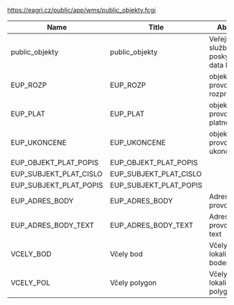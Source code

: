 https://eagri.cz/public/app/wms/public_objekty.fcgi

|Name|Title|Abstract|
|--|--|--|
|public_objekty|public_objekty|Veřejná služba poskytující data MZE|
|EUP_ROZP|EUP_ROZP|objekty provozoven - rozpracované|
|EUP_PLAT|EUP_PLAT|objekty provozoven - platné|
|EUP_UKONCENE|EUP_UKONCENE|objekty provozoven - ukončené|
|EUP_OBJEKT_PLAT_POPIS|EUP_OBJEKT_PLAT_POPIS||
|EUP_SUBJEKT_PLAT_CISLO|EUP_SUBJEKT_PLAT_CISLO||
|EUP_SUBJEKT_PLAT_POPIS|EUP_SUBJEKT_PLAT_POPIS||
|EUP_ADRES_BODY|EUP_ADRES_BODY|Adresní body provozoven|
|EUP_ADRES_BODY_TEXT|EUP_ADRES_BODY_TEXT|Adresní body provozoven - text|
|VCELY_BOD|Včely bod|Včely lokalizované bodem|
|VCELY_POL|Včely polygon|Včely lokalizované polygonem|
